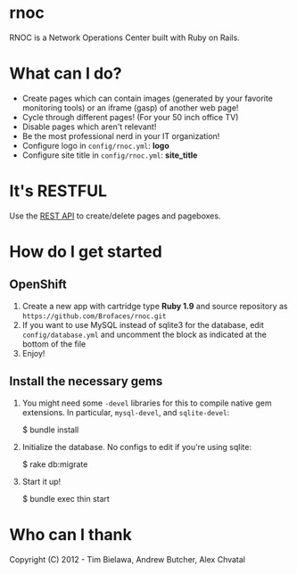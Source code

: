 rnoc
====

RNOC is a Network Operations Center built with Ruby on Rails.

What can I do?
==============

* Create pages which can contain images (generated by your favorite monitoring tools) or an iframe (gasp) of another web page!
* Cycle through different pages! (For your 50 inch office TV)
* Disable pages which aren't relevant!
* Be the most professional nerd in your IT organization!
* Configure logo in `config/rnoc.yml`: **logo**
* Configure site title in `config/rnoc.yml`: **site_title**


It's RESTFUL
============
Use the [REST API](/API.md) to create/delete pages and pageboxes.

How do I get started
====================

OpenShift
---------

1. Create a new app with cartridge type **Ruby 1.9** and source
   repository as ``https://github.com/Brofaces/rnoc.git``
2. If you want to use MySQL instead of sqlite3 for the database, edit
   ``config/database.yml`` and uncomment the block as indicated at the
   bottom of the file
3. Enjoy!


Install the necessary gems
--------------------------

1. You might need some `-devel` libraries for this to compile native
gem extensions. In particular, `mysql-devel`, and `sqlite-devel`:

    $ bundle install

2. Initialize the database. No configs to edit if you're using sqlite:

    $ rake db:migrate

3. Start it up!

    $ bundle exec thin start


Who can I thank
===============

Copyright (C) 2012 - Tim Bielawa, Andrew Butcher, Alex Chvatal
